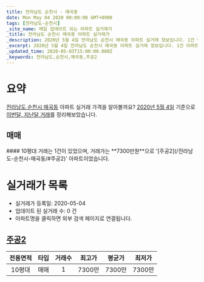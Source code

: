 ```yaml
---
title: 전라남도 순천시 - 매곡동
date: Mon May 04 2020 00:00:00 GMT+0900
tags: [전라남도-순천시]
_site_name: 매일 업데이트 되는 아파트 실거래가
_title: 전라남도 순천시 매곡동 아파트 실거래가
_description: 2020년 5월 4일 전라남도 순천시 매곡동 아파트 실거래 정보입니다. 1건 아파트 정보가 있습니다.
_excerpt: 2020년 5월 4일 전라남도 순천시 매곡동 아파트 실거래 정보입니다. 1건 아파트 정보가 있습니다.
_updated_time: 2020-05-03T15:00:00.000Z
_keywords: 전라남도,순천시,매곡동,주공2
---
```





# 요약
<ins>전라남도 순천시 매곡동</ins> 아파트 실거래 가격을 알아볼까요? <ins>2020년 5월 4일</ins> 기준으로 <ins>이번달, 지난달 거래</ins>를 정리해보았습니다.

## 매매
<div class="container">
<div class="twelve columns" markdown="1">
#### 10평대
거래는 1건이 있었으며, 거래가는 **7300만원**으로 '[주공2](/전라남도-순천시-매곡동/#주공2)' 아파트이었습니다.
</div>
</div>



# 실거래가 목록
- 실거래가 등록일: 2020-05-04
- 업데이트 된 실거래 수: 0 건
- 아파트명을 클릭하면 외부 검색 페이지로 연결됩니다.

## [주공2](#주공2)

|전용면적|타입|거래수|최고가|평균가|최저가|
|:---:|:---:|:---:|:---:|:---:|:---:|
|10평대|<span class="deal-type-1">매매</span>|1|7300만|7300만|7300만|

<br/>



